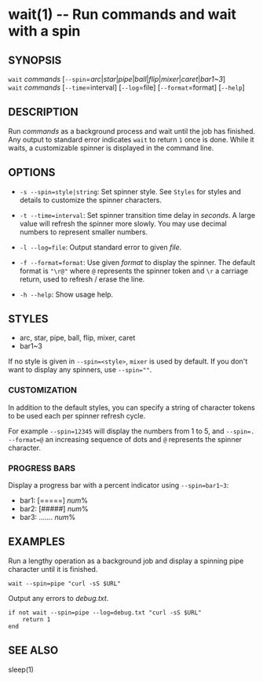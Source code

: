 wait(1) -- Run commands and wait with a spin
============================================

## SYNOPSIS

`wait` *commands* [`--spin`=*arc*|*star*|*pipe*|*ball*|*flip*|*mixer*|*caret*|*bar1~3*]<br>
`wait` *commands* [`--time`=interval] [`--log`=file] [`--format`=format] [`--help`]

## DESCRIPTION

Run *commands* as a background process and wait until the job has finished. Any output to standard error indicates `wait` to return `1` once is done. While it waits, a customizable spinner is displayed in the command line.

## OPTIONS

* `-s --spin=style|string`:
    Set spinner style. See `Styles` for styles and details to customize the spinner characters.

* `-t --time=interval`:
    Set spinner transition time delay in *seconds*. A large value will refresh the spinner more slowly. You may use decimal numbers to represent smaller numbers.

* `-l --log=file`:
    Output standard error to given *file*.

* `-f --format=format`:
    Use given *format* to display the spinner. The default format is `"\r@"` where `@` represents the spinner token and `\r` a carriage return, used to refresh / erase the line.

* `-h --help`:
    Show usage help.

## STYLES

* arc, star, pipe, ball, flip, mixer, caret
* bar1~3

If no style is given in `--spin=<style>`, `mixer` is used by default. If you don't want to display any spinners, use `--spin=""`.

### CUSTOMIZATION

In addition to the default styles, you can specify a string of character tokens to be used each per spinner refresh cycle.

For example `--spin=12345` will display the numbers from 1 to 5, and `--spin=. --format=@` an increasing sequence of dots and `@` represents the spinner character.

### PROGRESS BARS

Display a progress bar with a percent indicator using `--spin=bar1~3`:

* bar1: [=====] *num*%
* bar2: [#####] *num*%
* bar3: ....... *num*%

## EXAMPLES

Run a lengthy operation as a background job and display a spinning pipe character until it is finished.

```
wait --spin=pipe "curl -sS $URL"
```

Output any errors to *debug.txt*.

```
if not wait --spin=pipe --log=debug.txt "curl -sS $URL"
    return 1
end
```

## SEE ALSO

sleep(1)<br>
